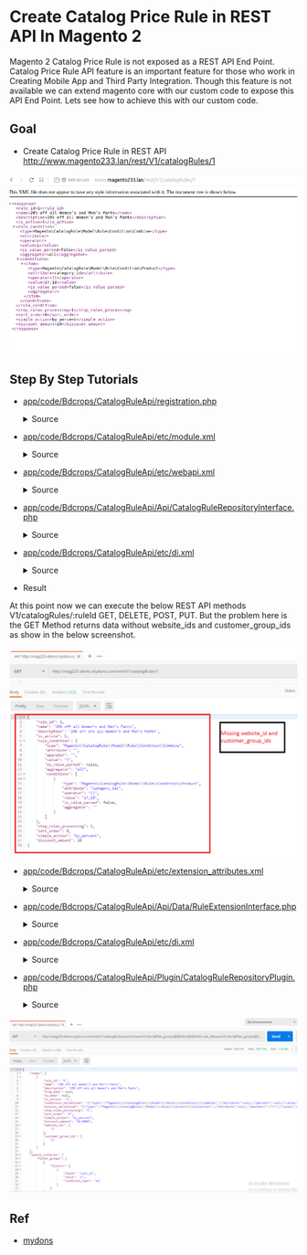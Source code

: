#  Create Catalog Price Rule in REST API In Magento 2
Magento 2 Catalog Price Rule is not exposed as a REST API End Point. Catalog Price Rule API feature is an important feature for those who work in Creating Mobile App and Third Party Integration. Though this feature is not available we can extend magento core with our custom code to expose this API End Point. Lets see how to achieve this with our custom code.

## Goal
- Create Catalog Price Rule in REST API
http://www.magento233.lan/rest/V1/catalogRules/1

![](docs/restV1catalogRules1.png)



## Step By Step Tutorials

- [app/code/Bdcrops/CatalogRuleApi/registration.php](registration.php)

    <details><summary>Source</summary>

    ```
    <?php
        \Magento\Framework\Component\ComponentRegistrar::register(
            \Magento\Framework\Component\ComponentRegistrar::MODULE,
            'Bdcrops_CatalogRuleApi',
            __DIR__
        );
    ```
    </details>


- [app/code/Bdcrops/CatalogRuleApi/etc/module.xml](etc/module.xml)

    <details><summary>Source</summary>

    ```
    <?xml version="1.0"?>
    <config xmlns:xsi="http://www.w3.org/2001/XMLSchema-instance" xsi:noNamespaceSchemaLocation="urn:magento:framework:Module/etc/module.xsd">
        <module name="Bdcrops_CatalogRuleApi" setup_version="1.0.0"/>
    </config>

    ```
    </details>


- [app/code/Bdcrops/CatalogRuleApi/etc/webapi.xml](etc/webapi.xml)


    <details><summary>Source</summary>

      ```
      <?xml version="1.0"?>
      <routes xmlns:xsi="http://www.w3.org/2001/XMLSchema-instance"
              xsi:noNamespaceSchemaLocation="urn:magento:module:Magento_Webapi:etc/webapi.xsd">
          <route url="/V1/catalogRules/:ruleId" method="GET">
              <service class="Magento\CatalogRule\Api\CatalogRuleRepositoryInterface" method="get"/>
              <resources>
                  <resource ref="anonymous" />
              </resources>
          </route>
      	<route url="/V1/catalogRules/search" method="GET">
              <service class="Bdcrops\CatalogRuleApi\Api\CatalogRuleRepositoryInterface" method="getList"/>
              <resources>
                  <resource ref="anonymous" />
              </resources>
          </route>
          <route url="/V1/catalogRules/:ruleId" method="DELETE">
              <service class="Magento\CatalogRule\Api\CatalogRuleRepositoryInterface" method="deleteById"/>
              <resources>
                  <resource ref="anonymous" />
              </resources>
          </route>
          <route url="/V1/catalogRules/:ruleId" method="PUT">
              <service class="Magento\CatalogRule\Api\CatalogRuleRepositoryInterface" method="save"/>
              <resources>
                  <resource ref="anonymous" />
              </resources>
          </route>
          <route url="/V1/catalogRules" method="POST">
              <service class="Magento\CatalogRule\Api\CatalogRuleRepositoryInterface" method="save"/>
              <resources>
                  <resource ref="anonymous" />
              </resources>
          </route>
      </routes>
      ```
      </details>




    we need to create an webapi.xml file to define the REST API End Points.

    The Core Magento 2 CatalogRule module already contains the necessary code for carrying out the API Operation in the below files, only drawback is those methods were not exposed as webapi end points. Lets define the REST API route path as “catalogRules”.

    Though the main methods are all available in magento core, the “getList” method is not available by default and we will implement it separately. For this demo i am skipping the ACL Part and defining the “resource ref” as anonymous

    Magento 2 Core Files Reference:-
    Magento\CatalogRule\Api\interface\CatalogRuleRepositoryInterface

    Magento\CatalogRule\Model\Rule.php

- [app/code/Bdcrops/CatalogRuleApi/Api/CatalogRuleRepositoryInterface.php](Api/CatalogRuleRepositoryInterface.php)

    <details><summary>Source</summary>

    ```
    <?php
    namespace Bdcrops\CatalogRuleApi\Api;

    use \Magento\Framework\Api\SearchCriteriaInterface;

    interface CatalogRuleRepositoryInterface {
        /**
         * Get rules
         * @param \Magento\Framework\Api\SearchCriteriaInterface $searchCriteria
         * @return \Magento\Framework\Api\SearchResultsInterface
         */
         public function getList(
           \Magento\Framework\Api\SearchCriteriaInterface $searchCriteria);

    }

    ```
    </details>


- [app/code/Bdcrops/CatalogRuleApi/etc/di.xml](etc/di.xml)

    <details><summary>Source</summary>

    ```
    <?xml version="1.0"?>
    <config xmlns:xsi="http://www.w3.org/2001/XMLSchema-instance" xsi:noNamespaceSchemaLocation="urn:magento:framework:ObjectManager/etc/config.xsd">
        <preference for="Bdcrops\CatalogRuleApi\Api\CatalogRuleRepositoryInterface"
    	            type="Bdcrops\CatalogRuleApi\Model\CatalogRuleManagement" />
        <preference for="Magento\CatalogRule\Api\CatalogRuleRepositoryInterface"
                	type="Magento\CatalogRule\Model\CatalogRuleRepository" />

    </config>
    ```
    </details>


- Result

At this point now we can execute the below REST API methods V1/catalogRules/:ruleId GET, DELETE, POST, PUT. But the problem here is the GET Method returns data without website_ids and customer_group_ids as show in the below screenshot.

![](docs/CatalogRules-GetRule-1024x743.png)

- [app/code/Bdcrops/CatalogRuleApi/etc/extension_attributes.xml](etc/extension_attributes.xml)

  <details><summary>Source</summary>

  ```
  <?xml version="1.0"?>
  <config xmlns:xsi="http://www.w3.org/2001/XMLSchema-instance" xsi:noNamespaceSchemaLocation="urn:magento:framework:Api/etc/extension_attributes.xsd">
      <extension_attributes for="Magento\CatalogRule\Api\Data\RuleInterface">
          <attribute code="website_ids" type="int[]"/>
          <attribute code="customer_group_ids" type="int[]"/>
      </extension_attributes>
  </config>

  ```
  </details>

- [app/code/Bdcrops/CatalogRuleApi/Api/Data/RuleExtensionInterface.php](Api/Data/RuleExtensionInterface.php)


  <details><summary>Source</summary>

  ```
  <?php

  namespace Bdcrops\CatalogRuleApi\Api\Data;

  interface RuleExtensionInterface {
      /**
       * @return \Magento\CatalogRule\Api\Data\RuleExtensionInterface
       */
      public function getWebsiteIds();
     /**
      * @param \Magento\CatalogRule\Api\Data\RuleExtensionInterface[]
      * @return $this
      */
     public function setWebsiteIds();
    /**
      * @return \Magento\CatalogRule\Api\Data\RuleExtensionInterface
      */
      public function getCustomerGroupIds();
     /**
      * @param \Magento\CatalogRule\Api\Data\RuleExtensionInterface[]
      * @return $this
      */
  	public function setCustomerGroupIds();

  }

  ```
  </details>

- [app/code/Bdcrops/CatalogRuleApi/etc/di.xml](etc/di.xml)

  <details><summary>Source</summary>

    ```
    <?xml version="1.0"?>
    <config xmlns:xsi="http://www.w3.org/2001/XMLSchema-instance" xsi:noNamespaceSchemaLocation="urn:magento:framework:ObjectManager/etc/config.xsd">
      <preference for="Bdcrops\CatalogRuleApi\Api\CatalogRuleRepositoryInterface"
                type="Bdcrops\CatalogRuleApi\Model\CatalogRuleManagement" />
      <preference for="Magento\CatalogRule\Api\CatalogRuleRepositoryInterface"
              	type="Magento\CatalogRule\Model\CatalogRuleRepository" />
    <!-- Plugin to Hook the Get Method -->
      <type name="Magento\CatalogRule\Api\CatalogRuleRepositoryInterface">
          <plugin name="bdcrops_add_websitecustomerids_extension_attribute" type="Bdcrops\CatalogRuleApi\Plugin\CatalogRuleRepositoryPlugin" />
      </type>
    </config>

    ```
  </details>

- [app/code/Bdcrops/CatalogRuleApi/Plugin/CatalogRuleRepositoryPlugin.php](Plugin/CatalogRuleRepositoryPlugin.php)

  <details><summary>Source</summary>

  ```
  <?php

  namespace Bdcrops\CatalogRuleApi\Plugin;

  use Magento\CatalogRule\Api\Data\RuleExtensionFactory;
  use Magento\CatalogRule\Api\Data\RuleExtensionInterface;
  use Magento\CatalogRule\Api\Data\RuleInterface;
  use Magento\CatalogRule\Api\CatalogRuleRepositoryInterface;
  /**
   * Class CatalogRuleRepositoryPlugin
   */
  class CatalogRuleRepositoryPlugin {
      /**
       * Rule Extension Attributes Factory
       *
       * @var RuleExtensionFactory
       */
      protected $extensionFactory;

      /**
       * CatalogRuleRepositoryPlugin constructor
       *
       * @param RuleExtensionFactory $extensionFactory
       */
      public function __construct(RuleExtensionFactory $extensionFactory) {
          $this->extensionFactory = $extensionFactory;
      }

      /**
       * Add "customer_group_ids" and "website_ids" extension attributes to catalog rule object to make it accessible in API data
       *
       * @param CatalogRuleRepositoryInterface $subject
       * @param RuleInterface $rule
       *
       * @return RuleInterface
       */
      public function afterGet(CatalogRuleRepositoryInterface $subject, RuleInterface $rule)
      {
          $websiteIds  = $rule->getData('website_ids');
          $customerGroupIds = $rule->getCustomerGroupIds();
          $extensionAttributes = $rule->getExtensionAttributes();
          $extensionAttributes = $extensionAttributes ? $extensionAttributes : $this->extensionFactory->create();
          $extensionAttributes->setWebsiteIds($websiteIds);
          $extensionAttributes->setCustomerGroupIds($customerGroupIds);
          $rule->setExtensionAttributes($extensionAttributes);

          return $rule;
      }

  	/**
       * Add "customer_group_ids" and "website_ids" extension attributes to catalog rule object to make it accessible in API data
       *
       * @param CatalogRuleRepositoryInterface $subject
       * @param RuleInterface $rule
       *
       * @return array
       */
  	public function beforeSave(
      CatalogRuleRepositoryInterface $subject, RuleInterface $rule) {


  		$extensionAttributes = $rule->getExtensionAttributes() ?: $this->extensionFactory->create();
          if ($extensionAttributes !== null && $extensionAttributes->getWebsiteIds() !== null) {
              $rule->setWebsiteIds($extensionAttributes->getWebsiteIds());
          }
  		if ($extensionAttributes !== null && $extensionAttributes->getCustomerGroupIds() !== null) {
              $rule->setCustomerGroupIds($extensionAttributes->getCustomerGroupIds());
          }
          return [$rule];
      }
  }

  ```
  </details>


![](docs/CatalogRules-GetRuleSearch-1024x624.png)

## Ref
- [mydons](http://mydons.com/magento-2-catalog-price-rule-in-rest-api/)
